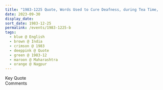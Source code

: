 ```yaml
---
title: "1983-1225 Quote, Words Used to Cure Deafness, during Tea Time, after the Morning Service, House of Śhrī Mātājī&#8217;s Brother, Nagpur, Maharashtra, India"
date: 2023-09-30
display_date: 
sort_date: 1983-12-25
permalink: /events/1983-1225-b
tags:
  - blue @ English
  - brown @ India
  - crimson @ 1983
  - deeppink @ Quote
  - green @ 1983-12
  - maroon @ Maharashtra
  - orange @ Nagpur
---
```


<wave-list>
  <list-title color="green" width="75">Key Quote</list-title>
  <list-item color="BlanchedAlmond"  width="200"></list-item>
  <list-item color="Lavender"></list-item>
  <list-item color="BlanchedAlmond"></list-item>
</wave-list>

<br>

<wave-list>
  <list-title color="green" width="75">Comments</list-title>
  <list-item color="BlanchedAlmond"  width="200"></list-item>
  <list-item color="Lavender"></list-item>
  <list-item color="BlanchedAlmond"></list-item>
</wave-list>